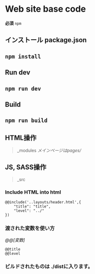 # Web site base code
**必須**
`npm`

## インストール package.json
`npm install`
---

## Run dev
`npm run dev`
---

## Build
`npm run build`
---

## HTML操作
> _modules
*メインページはpages/*

## JS, SASS操作
> _src

### Include HTML into html
```
@@include('..layouts/header.html',{
    "title": "title",
    "level": "../"
})
```

### 渡された変数を使い方
*@@[変数]*
```
@@title
@@level
``` 

### ビルドされたものは ./distに入ります。


